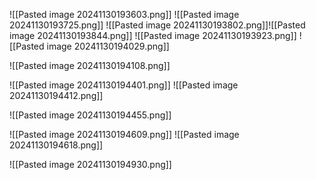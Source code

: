 ![[Pasted image 20241130193603.png]]
![[Pasted image 20241130193725.png]]
![[Pasted image 20241130193802.png]]![[Pasted image 20241130193844.png]]
![[Pasted image 20241130193923.png]]
![[Pasted image 20241130194029.png]]

![[Pasted image 20241130194108.png]]


![[Pasted image 20241130194401.png]]
![[Pasted image 20241130194412.png]]




![[Pasted image 20241130194455.png]]



![[Pasted image 20241130194609.png]]
![[Pasted image 20241130194618.png]]










![[Pasted image 20241130194930.png]]


